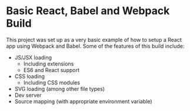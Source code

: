 # Basic React, Babel and Webpack Build

This project was set up as a very basic example of how to setup a React app using Webpack and Babel. Some of the features of this build include:

- JS/JSX loading
  - Including extensions
  - ES6 and React support
- CSS loading
  - Including CSS modules
- SVG loading (among other file types)
- Dev server
- Source mapping (with appropriate environment variable)
